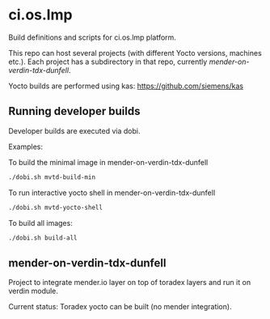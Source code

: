 # ci.os.lmp

Build definitions and scripts for ci.os.lmp platform.

This repo can host several projects (with different Yocto versions, machines etc.). Each project
has a subdirectory in that repo, currently *mender-on-verdin-tdx-dunfell*.

Yocto builds are performed using kas: https://github.com/siemens/kas


## Running developer builds

Developer builds are executed via dobi. 

Examples:

To build the minimal image in mender-on-verdin-tdx-dunfell

```bash
./dobi.sh mvtd-build-min
```

To run interactive yocto shell in mender-on-verdin-tdx-dunfell

```bash
./dobi.sh mvtd-yocto-shell
```

To build all images:

```bash
./dobi.sh build-all
```


## mender-on-verdin-tdx-dunfell

Project to integrate mender.io layer on top of toradex layers and run it on verdin module.

Current status: Toradex yocto can be built (no mender integration). 